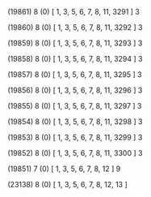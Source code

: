 (19861) 8 (0) [ 1, 3, 5, 6, 7, 8, 11, 3291 ] 3 


(19860) 8 (0) [ 1, 3, 5, 6, 7, 8, 11, 3292 ] 3 


(19859) 8 (0) [ 1, 3, 5, 6, 7, 8, 11, 3293 ] 3 


(19858) 8 (0) [ 1, 3, 5, 6, 7, 8, 11, 3294 ] 3 


(19857) 8 (0) [ 1, 3, 5, 6, 7, 8, 11, 3295 ] 3 


(19856) 8 (0) [ 1, 3, 5, 6, 7, 8, 11, 3296 ] 3 


(19855) 8 (0) [ 1, 3, 5, 6, 7, 8, 11, 3297 ] 3 


(19854) 8 (0) [ 1, 3, 5, 6, 7, 8, 11, 3298 ] 3 


(19853) 8 (0) [ 1, 3, 5, 6, 7, 8, 11, 3299 ] 3 


(19852) 8 (0) [ 1, 3, 5, 6, 7, 8, 11, 3300 ] 3 


(19851) 7 (0) [ 1, 3, 5, 6, 7, 8, 12 ] 9 


(23138) 8 (0) [ 1, 3, 5, 6, 7, 8, 12, 13 ]  

